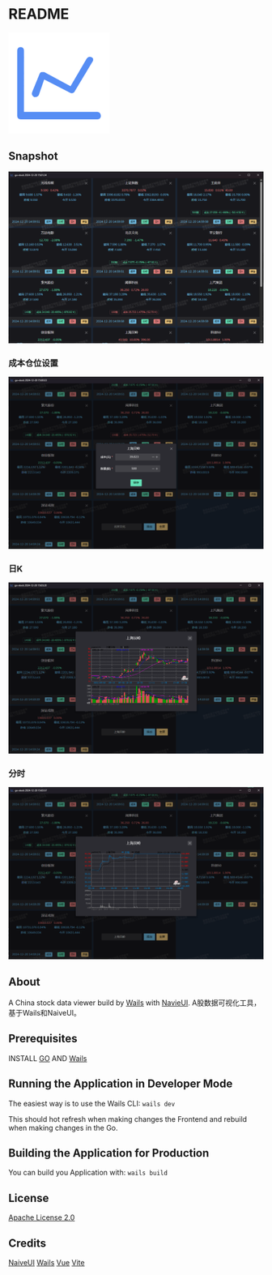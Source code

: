 # README

![Wails and NaiveUI](./build/appicon.png)


## Snapshot
![img_1.png](build/screenshot/img_1.png)
### 成本仓位设置
![img.png](build/screenshot/img.png)
### 日K
![img_2.png](build/screenshot/img_2.png)
### 分时
![img_3.png](build/screenshot/img_3.png)


## About

A China stock data viewer build by  [Wails](https://wails.io/) with [NavieUI](https://www.naiveui.com/).
A股数据可视化工具，基于Wails和NaiveUI。

## Prerequisites
INSTALL [GO](https://golang.org) AND [Wails](https://wails.io/)

## Running the Application in Developer Mode
The easiest way is to use the Wails CLI: `wails dev`

This should hot refresh when making changes the Frontend and rebuild when making changes in the Go.

## Building the Application for Production
 
You can build you Application with: `wails build`


## License
[Apache License 2.0](LICENSE)

## Credits
[NaiveUI](https://www.naiveui.com/)
[Wails](https://wails.io/)
[Vue](https://vuejs.org/)
[Vite](https://vitejs.dev/)